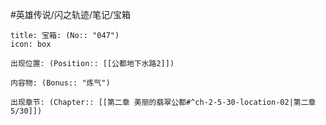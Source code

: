 #英雄传说/闪之轨迹/笔记/宝箱
```ad-quote
title: 宝箱: (No:: "047")
icon: box

出现位置: (Position:: [[公都地下水路2]])

内容物: (Bonus:: "炼气")

出现章节: (Chapter:: [[第二章 美丽的翡翠公都#^ch-2-5-30-location-02|第二章5/30]])

```
